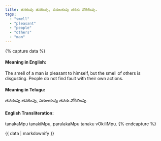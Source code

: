 ```yaml
---
title: తనకంపు తనకింపు, పరులకంపు తనకు వోకిలింపు.
tags:
  - "smell"
  - "pleasant"
  - "people"
  - "others"
  - "man"
---
```


{% capture data %}
#### Meaning in English:
The smell of a man is pleasant to himself, but the smell of others is disgusting.
People do not find fault with their own actions.

#### Meaning in Telugu:
తనకంపు తనకింపు, పరులకంపు తనకు వోకిలింపు.

#### English Transliteration:
tanakaMpu tanakiMpu, parulakaMpu tanaku vOkiliMpu.
{% endcapture %}

<div class="notice">{{ data | markdownify }}</div>

